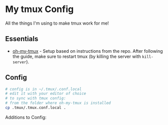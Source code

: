 # My tmux Config

All the things I'm using to make tmux work for me!

## Essentials

- [oh-my-tmux](https://github.com/gpakosz/.tmux) - Setup based on instructions from the repo. After following the guide, make sure to restart tmux (by killing the server with `kill-server`).

## Config

```bash
# config is in ~/.tmux/.conf.local
# edit it with your editor of choice
# to sync with tmux config:
# from the folder where oh-my-tmux is installed
cp .tmux/.tmux.conf.local .
```

Additions to Config:

```conf

```

